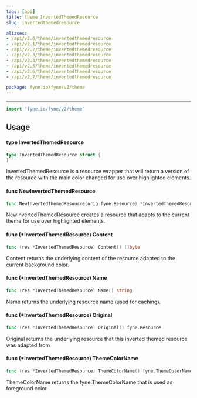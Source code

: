 ```yaml
---
tags: [api]
title: theme.InvertedThemedResource
slug: invertedthemedresource

aliases:
- /api/v2.0/theme/invertedthemedresource
- /api/v2.1/theme/invertedthemedresource
- /api/v2.2/theme/invertedthemedresource
- /api/v2.3/theme/invertedthemedresource
- /api/v2.4/theme/invertedthemedresource
- /api/v2.5/theme/invertedthemedresource
- /api/v2.6/theme/invertedthemedresource
- /api/v2.7/theme/invertedthemedresource

package: fyne.io/fyne/v2/theme
---
```



---
```go
import "fyne.io/fyne/v2/theme"
```

## Usage

#### type InvertedThemedResource

```go
type InvertedThemedResource struct {
}
```

InvertedThemedResource is a resource wrapper that will return a version of the resource with the main color changed for use over highlighted elements.

#### func  NewInvertedThemedResource

```go
func NewInvertedThemedResource(orig fyne.Resource) *InvertedThemedResource
```
NewInvertedThemedResource creates a resource that adapts to the current theme for use over highlighted elements.

#### func (*InvertedThemedResource) Content

```go
func (res *InvertedThemedResource) Content() []byte
```
Content returns the underlying content of the resource adapted to the current background color.

#### func (*InvertedThemedResource) Name

```go
func (res *InvertedThemedResource) Name() string
```
Name returns the underlying resource name (used for caching).

#### func (*InvertedThemedResource) Original

```go
func (res *InvertedThemedResource) Original() fyne.Resource
```
Original returns the underlying resource that this inverted themed resource was adapted from

#### func (*InvertedThemedResource) ThemeColorName

```go
func (res *InvertedThemedResource) ThemeColorName() fyne.ThemeColorName
```
ThemeColorName returns the fyne.ThemeColorName that is used as foreground color.
